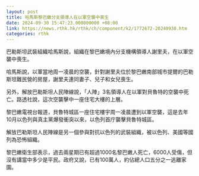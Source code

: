 ```yaml
---
layout: post
title: 哈馬斯黎巴嫩分支領導人在以軍空襲中喪生
date: 2024-09-30 15:47:23.000000000 +08:00
link: https://news.rthk.hk/rthk/ch/component/k2/1772672-20240930.htm
categories: rthk
---
```


巴勒斯坦武裝組織哈馬斯說，組織在黎巴嫩境內分支機構領導人謝里夫，在以軍空襲中喪生。

哈馬斯說，以軍當地周一凌晨的空襲，針對謝里夫位於黎巴嫩南部城市提爾的巴勒斯坦難民營的房屋，謝里夫連同妻子、兒子和女兒喪生。

另外，解放巴勒斯坦人民陣線說，「人陣」3名領導人在以軍對貝魯特的空襲中死亡。路透社說，這次空襲擊中一座住宅大樓的上層。

黎巴嫩電視台報道，貝魯特城區一座住宅樓宇周一凌晨遭到以軍空襲，這是去年10月以色列與真主黨爆發衝突以來，以色列首庁襲擊貝魯特城區。

解放巴勒斯坦人民陣線是另一個參與對抗以色列的武裝組織，被以色列、美國等國列為恐怖組織。

黎巴嫩衛生部表示，過去兩星期已有超過1000名黎巴嫩人死亡，6000人受傷，但沒有講當中多少是平民。政府又說，已有100萬人，約佔總人口五分之一逃離家園。
